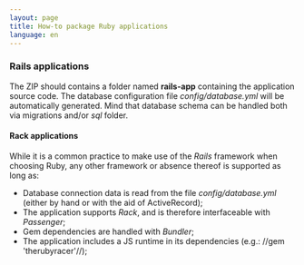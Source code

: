 ```yaml
---
layout: page
title: How-to package Ruby applications
language: en
---
```


### Rails applications

The ZIP should contains a folder named **rails-app** containing the application source code. The database configuration file *config/database.yml* will be automatically generated. Mind that database schema can be handled both via migrations and/or *sql* folder.

#### Rack applications

While it is a common practice to make use of the *Rails* framework when choosing Ruby, any other framework  or absence thereof is supported as long as:

* Database connection data is read from the file *config/database.yml*
(either by hand or with the aid of ActiveRecord);
* The application supports *Rack*, and is therefore interfaceable with *Passenger*;
* Gem dependencies are handled with *Bundler*;
* The application includes a JS runtime in its dependencies (e.g.: //gem 'therubyracer'//);
```
